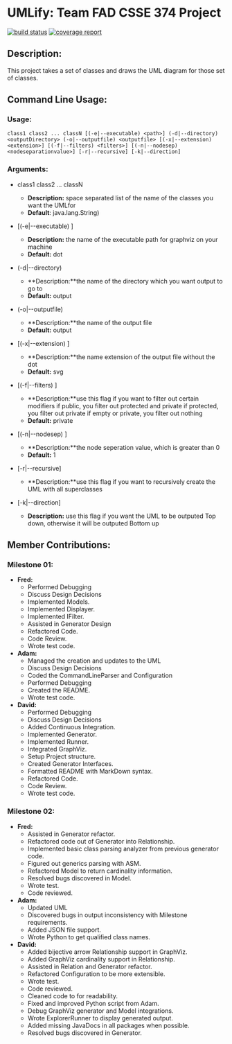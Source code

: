 # UMLify: Team FAD CSSE 374 Project
[![build status](https://ada.csse.rose-hulman.edu/zhangq2/Fad/badges/master/build.svg)](https://ada.csse.rose-hulman.edu/zhangq2/Fad/commits/master)
[![coverage report](https://ada.csse.rose-hulman.edu/zhangq2/Fad/badges/master/coverage.svg)](https://ada.csse.rose-hulman.edu/zhangq2/Fad/commits/master)

## Description:
This project takes a set of classes and draws the UML diagram for those set of classes.

## Command Line Usage:
### Usage:
`class1 class2 ... classN [(-e|--executable) <path>] (-d|--directory) <outputDirectory> (-o|--outputfile) <outputfile> [(-x|--extension) <extension>] [(-f|--filters) <filters>] [(-n|--nodesep) <nodeseparationvalue>] [-r|--recursive] [-k|--direction]`

### Arguments:
  - class1 class2 ... classN
     - **Description:** space separated list of the name of the classes you want the UMLfor
     - **Default**: java.lang.String)

  - [(-e|--executable) <path>]
      - **Description:** the name of the executable path for graphviz on your machine
      - **Default:** dot

  - (-d|--directory) <outputDirectory>
      - **Description:**the name of the directory which you want output to go to
      - **Default:** output

  - (-o|--outputfile) <outputfile>
      - **Description:**the name of the output file
      - **Default:** output

  - [(-x|--extension) <extension>]
      - **Description:**the name extension of the output file without the dot
      - **Default:** svg

  - [(-f|--filters) <filters>]
      - **Description:**use this flag if you want to filter out certain modifiers
        if public, you filter out protected and private
        if protected, you filter out private
        if empty or private, you filter out nothing
      - **Default:** private

  - [(-n|--nodesep) <nodeseparationvalue>]
      - **Description:**the node seperation value, which is greater than 0
      - **Default:** 1

  - [-r|--recursive]
      - **Description:**use this flag if you want to recursively create the UML with all superclasses

  - [-k|--direction]
      - **Description:** use this flag if you want the UML to be outputed Top down, otherwise it will be outputed Bottom up

## Member Contributions:
### Milestone 01:
- **Fred:**
     - Performed Debugging
     - Discuss Design Decisions
     - Implemented Models.
     - Implemented Displayer.
     - Implemented IFilter.
     - Assisted in Generator Design
     - Refactored Code.
     - Code Review.
     - Wrote test code.
- **Adam:**
     - Managed the creation and updates to the UML
     - Discuss Design Decisions
     - Coded the CommandLineParser and Configuration
     - Performed Debugging
     - Created the README.
     - Wrote test code.
- **David:**
     - Performed Debugging
     - Discuss Design Decisions
     - Added Continuous Integration.
     - Implemented Generator.
     - Implemented Runner.
     - Integrated GraphViz.
     - Setup Project structure.
     - Created Generator Interfaces.
     - Formatted README with MarkDown syntax.
     - Refactored Code.
     - Code Review.
     - Wrote test code.
  
### Milestone 02:  
- **Fred:**  
     - Assisted in Generator refactor.
     - Refactored code out of Generator into Relationship.
     - Implemented basic class parsing analyzer from previous generator code.
     - Figured out generics parsing with ASM.
     - Refactored Model to return cardinality information.
     - Resolved bugs discovered in Model.
     - Wrote test.
     - Code reviewed.
- **Adam:**  
     - Updated UML
     - Discovered bugs in output inconsistency with Milestone requirements.
     - Added JSON file support.
     - Wrote Python to get qualified class names.
- **David:**  
     - Added bijective arrow Relationship support in GraphViz.
     - Added GraphViz cardinality support in Relationship.
     - Assisted in Relation and Generator refactor.
     - Refactored Configuration to be more extensible.
     - Wrote test.
     - Code reviewed.
     - Cleaned code to for readability.
     - Fixed and improved Python script from Adam.
     - Debug GraphViz generator and Model integrations.
     - Wrote ExplorerRunner to display generated output.
     - Added missing JavaDocs in all packages when possible.
     - Resolved bugs discovered in Generator.
